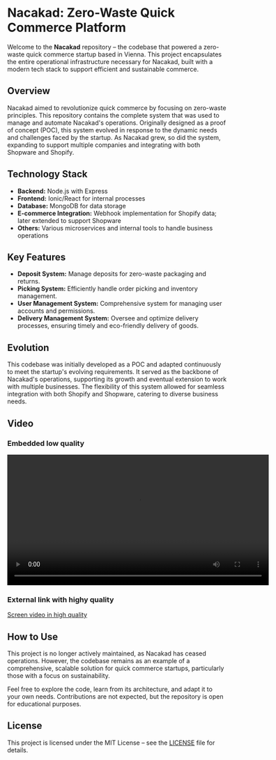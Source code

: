 # Nacakad: Zero-Waste Quick Commerce Platform

Welcome to the **Nacakad** repository – the codebase that powered a zero-waste quick commerce startup based in Vienna. This project encapsulates the entire operational infrastructure necessary for Nacakad, built with a modern tech stack to support efficient and sustainable commerce.

## Overview

Nacakad aimed to revolutionize quick commerce by focusing on zero-waste principles. This repository contains the complete system that was used to manage and automate Nacakad's operations. Originally designed as a proof of concept (POC), this system evolved in response to the dynamic needs and challenges faced by the startup. As Nacakad grew, so did the system, expanding to support multiple companies and integrating with both Shopware and Shopify.

## Technology Stack

- **Backend:** Node.js with Express
- **Frontend:** Ionic/React for internal processes
- **Database:** MongoDB for data storage
- **E-commerce Integration:** Webhook implementation for Shopify data; later extended to support Shopware
- **Others:** Various microservices and internal tools to handle business operations

## Key Features

- **Deposit System:** Manage deposits for zero-waste packaging and returns.
- **Picking System:** Efficiently handle order picking and inventory management.
- **User Management System:** Comprehensive system for managing user accounts and permissions.
- **Delivery Management System:** Oversee and optimize delivery processes, ensuring timely and eco-friendly delivery of goods.

## Evolution

This codebase was initially developed as a POC and adapted continuously to meet the startup's evolving requirements. It served as the backbone of Nacakad's operations, supporting its growth and eventual extension to work with multiple businesses. The flexibility of this system allowed for seamless integration with both Shopify and Shopware, catering to diverse business needs.

## Video

### Embedded low quality

<video width="600" controls>
  <source src="screen-record.mp4" type="video/mp4">
  Dein Browser unterstützt dieses Videoformat nicht.
</video>

### External link with highy quality

<a href="https://photos.app.goo.gl/arRdVP6aZ5rZLxDY9" target="_blank">Screen video in high quality</a>



## How to Use

This project is no longer actively maintained, as Nacakad has ceased operations. However, the codebase remains as an example of a comprehensive, scalable solution for quick commerce startups, particularly those with a focus on sustainability.

Feel free to explore the code, learn from its architecture, and adapt it to your own needs. Contributions are not expected, but the repository is open for educational purposes.


## License

This project is licensed under the MIT License – see the [LICENSE](./LICENSE) file for details.
